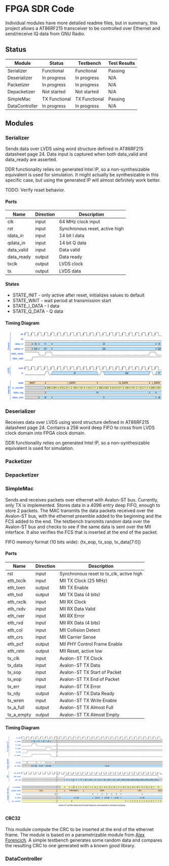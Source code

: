 # FPGA SDR Code

Individual modules have more detailed readme files, but in summary, this project allows a AT86RF215 transceiver to be controlled over Ethernet and send/receive IQ data from GNU Radio.

## Status

| Module | Status | Testbench | Test Results |
| --- | --- | --- | --- |
| Serializer | Functional | Functional | Passing |
| Deserializer | In progress | In progress | N/A |
| Packetizer | In progress | In progress | N/A |
| Depacketizer | Not started | Not started | N/A |
| SimpleMac | TX Functional | TX Functional | Passing |
| DataController | In progress | In progress | N/A |

## Modules

### Serializer

Sends data over LVDS using word structure defined in AT86RF215 datasheet page 24. Data input is captured when both data_valid and data_ready are asserted.

DDR functionality relies on generated Intel IP, so a non-synthesizable equivalent is used for simulation. It might actually be synthesizable in this specific case, but using the generated IP will almost definitely work better.

TODO: Verify reset behavior.

#### Ports

| Name | Direction | Description |
| --- | --- | --- |
| clk | input | 64 MHz clock input |
| rst | input | Synchronous reset, active high |
| idata_in | input | 14 bit I data |
| qdata_in | input | 14 bit Q data |
| data_valid | input | Data valid |
| data_ready | output | Data ready |
| txclk | output | LVDS clock |
| tx | output | LVDS data |

#### States

* STATE_INIT - only active after reset, initializes values to default
* STATE_WAIT - wait period at transmission start
* STATE_I_DATA - I data
* STATE_Q_DATA - Q data

#### Timing Diagram

![Serializer Timing Diagram](./docs/LVDS32TX_Timing.svg)

### Deserializer

Receives data over LVDS using word structure defined in AT86RF215 datasheet page 24. Contains a 256 word deep FIFO to cross from LVDS clock domain into FPGA clock domain.

DDR functionality relies on generated Intel IP, so a non-synthesizable equivalent is used for simulation.

### Packetizer

### Depacketizer

### SimpleMac

Sends and receives packets over ethernet with Avalon-ST bus. Currently, only TX is implemented. Stores data in a 4096 entry deep FIFO, enough to store 2 packets. The MAC transmits the data packets received over the Avalon-ST bus, with the ethernet preamble added to the beginning and the FCS added to the end. The testbench transmits random data over the Avalon-ST bus and checks to see if the same data is sent over the MII interface. It also verifies the FCS that is inserted at the end of the packet.

FIFO memory format (10 bits wide): {tx_eop, tx_sop, tx_data[7:0]}

#### Ports

| Name | Direction | Description |
| --- | --- | --- |
| rst | input | Synchronous reset to tx_clk, active high |
| eth_txclk | input | MII TX Clock (25 MHz) |
| eth_txen | output | MII TX Enable |
| eth_txd | output | MII TX Data (4 bits) |
| eth_rxclk | input | MII RX Clock |
| eth_rxdv | input | MII RX Data Valid |
| eth_rxer | input | MII RX Error |
| eth_rxd | input | MII RX Data (4 bits) |
| eth_col | input | MII Collision Detect |
| eth_crs | input | MII Carrier Sense |
| eth_pcf | output | MII PHY Control Frame Enable |
| eth_rstn | output | MII Reset, active low |
| tx_clk | input | Avalon-ST TX Clock |
| tx_data | input | Avalon-ST TX Data |
| tx_sop | input | Avalon-ST TX Start of Packet |
| tx_eop | input | Avalon-ST TX End of Packet |
| tx_err | input | Avalon-ST TX Error |
| tx_rdy | output | Avalon-ST TX Data Ready |
| tx_wren | input | Avalon-ST TX Write Enable |
| tx_a_full | output | Avalon-ST TX Almost Full |
| tx_a_empty | output | Avalon-ST TX Almost Empty |

#### Timing Diagram

![SimpleMac Timing Diagram](./docs/SimpleMac_Timing.svg)

#### CRC32

This module compute the CRC to be inserted at the end of the ethernet frame. The module is based on a parametrizable module from [Alex Forencich](https://github.com/alexforencich/verilog-ethernet). A simple testbench generates some random data and compares the resulting CRC to one generated with a known good library.

### DataController
